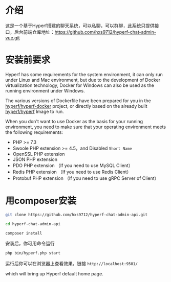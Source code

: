 # 介绍

这是一个基于Hyperf搭建的聊天系统，可以私聊，可以群聊，此系统只提供接口，后台前端仓库地址：https://github.com/hxs9712/hyperf-chat-admin-vue.git

# 安装前要求

Hyperf has some requirements for the system environment, it can only run under Linux and Mac environment, but due to the development of Docker virtualization technology, Docker for Windows can also be used as the running environment under Windows.

The various versions of Dockerfile have been prepared for you in the [hyperf/hyperf-docker](https://github.com/hyperf/hyperf-docker) project, or directly based on the already built [hyperf/hyperf](https://hub.docker.com/r/hyperf/hyperf) Image to run.

When you don't want to use Docker as the basis for your running environment, you need to make sure that your operating environment meets the following requirements:

- PHP >= 7.3
- Swoole PHP extension >= 4.5，and Disabled `Short Name`
- OpenSSL PHP extension
- JSON PHP extension
- PDO PHP extension （If you need to use MySQL Client）
- Redis PHP extension （If you need to use Redis Client）
- Protobuf PHP extension （If you need to use gRPC Server of Client）

# 用composer安装
```bash
git clone https://github.com/hxs9712/hyperf-chat-admin-api.git

cd hyperf-chat-admin-api

composer install
```
安装后，你可用命令运行
```bash
php bin/hyperf.php start
```
运行后你可以在浏览器上查看效果，链接 `http://localhost:9501/`

which will bring up Hyperf default home page.
